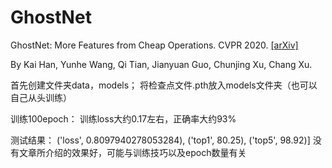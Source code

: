 # GhostNet

GhostNet: More Features from Cheap Operations. CVPR 2020. [[arXiv]](https://arxiv.org/abs/1911.11907)

By Kai Han, Yunhe Wang, Qi Tian, Jianyuan Guo, Chunjing Xu, Chang Xu.

首先创建文件夹data，models；
将检查点文件.pth放入models文件夹（也可以自己从头训练）


训练100epoch：
训练loss大约0.17左右，正确率大约93%

测试结果：
('loss', 0.8097940278053284), ('top1', 80.25), ('top5', 98.92)]
没有文章所介绍的效果好，可能与训练技巧以及epoch数量有关
